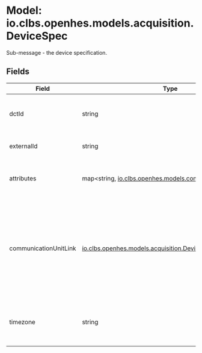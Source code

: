 # Model: io.clbs.openhes.models.acquisition.DeviceSpec

Sub-message - the device specification.

## Fields

| Field | Type | Description |
| --- | --- | --- |
| dctId | string | @gqltype: UUID<br><br>The device configuration template identifier. |
| externalId | string | The external identifier of the device. |
| attributes | map<string, [io.clbs.openhes.models.common.FieldValue](model-io-clbs-openhes-models-common-fieldvalue.md)> | The template of the action attributes. It is represented as a list of attribute definitions. |
| communicationUnitLink | [io.clbs.openhes.models.acquisition.DeviceCommunicationUnit](model-io-clbs-openhes-models-acquisition-devicecommunicationunit.md) | The list of communication unit identifiers (and additional info) that set CUs usable to communicate with the device. It's an ordered set where the first element is the primary communication unit with the highest priority. |
| timezone | string | The timezone related to the device, e.g. "America/New_York", "Europe/Prague", "CET", "GMT", "Etc/GMT+2". |

